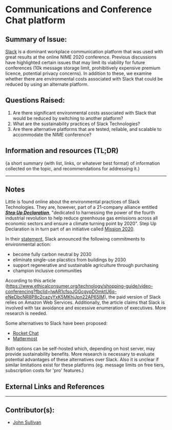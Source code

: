 <!-- Copy this template to add a new topic. Replace text in {brackets} with your content. -->

# Communications and Conference Chat platform 

## Summary of Issue: 

[Slack](https://slack.com/) is a dominant workplace communication platform that was used with great results at the online NIME 2020 conference. Previous discussions have highlighted certain issues that may limit its viability for future conferences (10k message storage limit, prohibitively expensive premium licence, potential privacy concerns). In addition to these, we examine whether there are environmental costs associated with Slack that could be reduced by using an alternate platform. 

## Questions Raised:

1. Are there significant environmental costs associated with Slack that would be reduced by switching to another platform? 
2. What are the sustainability practices of Slack Technologies? 
3. Are there alternative platforms that are tested, reliable, and scalable to accommodate the NIME conference? 

## Information and resources (TL;DR)

{a short summary (with list, links, or whatever best format) of information collected on the topic, and recommendations for addressing it.}

-----

## Notes

Little is found online about the environmental practices of Slack Technologies. They are, however, part of a 21-company alliance entitled ***[Step Up Declaration](https://stepupdeclaration.org/)***, "dedicated to harnessing the power of the fourth industrial revolution to help reduce greenhouse gas emissions across all economic sectors and ensure a climate turning point by 2020". Step Up Declaration is in turn part of an initiative called [Mission 2020](https://mission2020.global/). 

In their [statement](https://stepupdeclaration.org/slack), Slack announced the following commitments to environmental action: 

- become fully carbon neutral by 2030
- eliminate single-use placstics from buildings by 2030
- support regenerative and sustainable agriculture through purchasing
- champion inclusive communities

According to this article (https://www.ethicalconsumer.org/technology/shopping-guide/video-conferencing?fbclid=IwAR1cfsoJGGcgypD0mktU6q-eNeDbcNR8P8c2cazyYxK5MKhjJpn22AP65lM), the paid version of Slack relies on Amazon Web Services.
Additionally, the article claims that Slack is involved with tax avoidance and excessive enumeration of executives. More research is needed.

Some alternatives to Slack have been proposed: 

- [Rocket Chat](https://rocket.chat/) 
- [Mattermost](https://mattermost.com/)

Both options can be self-hosted which, depending on host server, may provide sustainability benefits. More research is necessary to evaluate potential advantages of these alternatives over Slack. Also it is unclear if similar limitations exist for these platforms (eg. message limits on free tiers, subscription costs for 'pro' features.)


## External Links and References


----

## Contributor(s):

- [John Sullivan](johnny@johnnyvenom.com)


